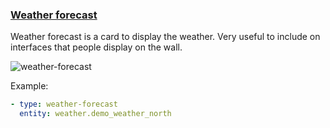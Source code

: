### [Weather forecast](https://developers.home-assistant.io/docs/en/lovelace_card_types.html#weather-forecast)

Weather forecast is a card to display the weather. Very useful to include on interfaces that people display on the wall. 

![weather-forecast](https://user-images.githubusercontent.com/7738048/41775906-731ad130-762e-11e8-854f-d156a0ff56ef.png)

Example:
```yaml
- type: weather-forecast
  entity: weather.demo_weather_north
```